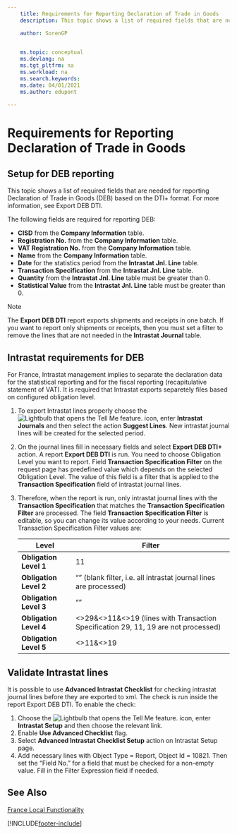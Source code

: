 ```yaml
---
    title: Requirements for Reporting Declaration of Trade in Goods
    description: This topic shows a list of required fields that are needed for reporting Declaration of Trade in Goods (DEB) based on the DTI+ format.

    author: SorenGP

    
    ms.topic: conceptual
    ms.devlang: na
    ms.tgt_pltfrm: na
    ms.workload: na
    ms.search.keywords:
    ms.date: 04/01/2021
    ms.author: edupont

---
```

# Requirements for Reporting Declaration of Trade in Goods
## Setup for DEB reporting
This topic shows a list of required fields that are needed for reporting Declaration of Trade in Goods (DEB) based on the DTI+ format. For more information, see Export DEB DTI.  

The following fields are required for reporting DEB:  

- **CISD** from the **Company Information** table.  
- **Registration No.** from the **Company Information** table.  
- **VAT Registration No.** from the **Company Information** table.  
- **Name** from the **Company Information** table.  
- **Date** for the statistics period from the **Intrastat Jnl. Line** table.  
- **Transaction Specification** from the **Intrastat Jnl. Line** table.  
- **Quantity** from the **Intrastat Jnl. Line** table must be greater than 0.  
- **Statistical Value** from the **Intrastat Jnl. Line** table must be greater than 0.  

> [!NOTE]  
>  The **Export DEB DTI** report exports shipments and receipts in one batch. If you want to report only shipments or receipts, then you must set a filter to remove the lines that are not needed in the **Intrastat Journal** table.

## Intrastat requirements for DEB
For France, Intrastat management implies to separate the declaration data for the statistical reporting and for the fiscal reporting (recapitulative statement of VAT). It is required that Intrastat exports separetely files based on configured obligation level.

1. To export Intrastat lines properly choose the ![Lightbulb that opens the Tell Me feature.](../../media/ui-search/search_small.png "Tell me what you want to do") icon, enter **Intrastat Journals** and then select the action **Suggest Lines**. New intrastat journal lines will be created for the selected period.

2. On the journal lines fill in necessary fields and select **Export DEB DTI+** action. A report **Export DEB DTI** is run. You need to choose Obligation Level you want to report. Field **Transaction Specification Filter** on the request page has predefined value which depends on the selected Obligation Level. The value of this field is a filter that is applied to the **Transaction Specification** field of intrastat journal lines.

3. Therefore, when the report is run, only intrastat journal lines with the **Transaction Specification** that matches the **Transaction Specification Filter** are processed. The field **Transaction Specification Filter** is editable, so you can change its value according to your needs. Current Transaction Specification Filter values are:

    |Level|Filter|  
    |---------------------------------|---------------------------------------|  
    |**Obligation Level 1**|11|19|21|29|  
    |**Obligation Level 2**| “” (blank filter, i.e. all intrastat journal lines are processed)|  
    |**Obligation Level 3**| “” |  
    |**Obligation Level 4**|<>29&<>11&<>19 (lines with Transaction Specification 29, 11, 19 are not processed)|  
    |**Obligation Level 5**|<>11&<>19|  

## Validate Intrastat lines
It is possible to use **Advanced Intrastat Checklist** for checking intrastat journal lines before they are exported to xml. The check is run inside the report Export DEB DTI. 
To enable the check:
1. Choose the ![Lightbulb that opens the Tell Me feature.](../../media/ui-search/search_small.png "Tell me what you want to do") icon, enter **Intrastat Setup** and then choose the relevant link.
2. Enable **Use Advanced Checklist** flag.
3. Select **Advanced Intrastat Checklist Setup** action on Intrastat Setup page.
4. Add necessary lines with Object Type = Report, Object Id = 10821. Then set the “Field No.” for a field that must be checked for a non-empty value. Fill in the Filter Expression field if needed.

## See Also  
[France Local Functionality](france-local-functionality.md)


[!INCLUDE[footer-include](../../includes/footer-banner.md)]
